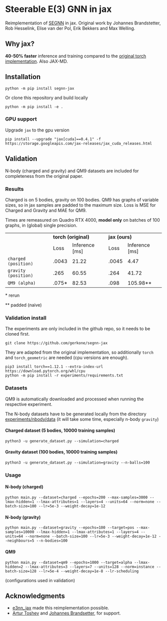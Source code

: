 # Steerable E(3) GNN in jax
Reimplementation of [SEGNN](https://arxiv.org/abs/2110.02905) in jax. Original work by Johannes Brandstetter, Rob Hesselink, Elise van der Pol, Erik Bekkers and Max Welling.

## Why jax?
**40-50% faster** inference and training compared to the [original torch implementation](https://github.com/RobDHess/Steerable-E3-GNN). Also JAX-MD.

## Installation
```
python -m pip install segnn-jax
```

Or clone this repository and build locally
```
python -m pip install -e .
```

### GPU support
Upgrade `jax` to the gpu version
```
pip install --upgrade "jax[cuda]==0.4.1" -f https://storage.googleapis.com/jax-releases/jax_cuda_releases.html
```

## Validation
N-body (charged and gravity) and QM9 datasets are included for completeness from the original paper.

### Results
Charged is on 5 bodies, gravity on 100 bodies. QM9 has graphs of variable sizes, so in jax samples are padded to the maximum size. Loss is MSE for Charged and Gravity and MAE for QM9.

Times are remeasured on Quadro RTX 4000, __model only__ on batches of 100 graphs, in (global) single precision.

<table>
  <tr>
    <td></td>
    <td colspan="2"><b>torch (original)</b></td>
    <td colspan="2"><b>jax (ours)</b></td>
  </tr>
  <tr>
    <td></td>
    <td>Loss</td>
    <td>Inference [ms]</td>
    <td>Loss</td>
    <td>Inference [ms]</td>
  </tr>
  <tr>
    <td> <code>charged (position)</code> </td>
    <td>.0043</td>
    <td>21.22</td>
    <td>.0045</td>
    <td>4.47</td>
  </tr>
  <tr>
    <td><code>gravity (position)</code> </td>
    <td>.265</td>
    <td>60.55</td>
    <td>.264</td>
    <td>41.72</td>
  </tr>
  <tr>
    <td> <code>QM9 (alpha)</code> </td>
    <td>.075*</td>
    <td>82.53</td>
    <td>.098</td>
    <td>105.98**</td>
  </tr>
</table>
* rerun

** padded (naive)

### Validation install

The experiments are only included in the github repo, so it needs to be cloned first.
```
git clone https://github.com/gerkone/segnn-jax
```

They are adapted from the original implementation, so additionally `torch` and `torch_geometric` are needed (cpu versions are enough).
```
pip3 install torch==1.12.1 --extra-index-url https://download.pytorch.org/whl/cpu
python -m pip install -r experiments/requirements.txt
```

### Datasets
QM9 is automatically downloaded and processed when running the respective experiment.

The N-body datasets have to be generated locally from the directory [experiments/nbody/data](experiments/nbody/data) (it will take some time, especially n-body `gravity`)
#### Charged dataset (5 bodies, 10000 training samples)
```
python3 -u generate_dataset.py --simulation=charged
```
#### Gravity dataset (100 bodies, 10000 training samples)
```
python3 -u generate_dataset.py --simulation=gravity --n-balls=100
```

### Usage
#### N-body (charged)
```
python main.py --dataset=charged --epochs=200 --max-samples=3000 --lmax-hidden=1 --lmax-attributes=1 --layers=4 --units=64 --norm=none --batch-size=100 --lr=5e-3 --weight-decay=1e-12
```

#### N-body (gravity)
```
python main.py --dataset=gravity --epochs=100 --target=pos --max-samples=10000 --lmax-hidden=1 --lmax-attributes=1 --layers=4 --units=64 --norm=none --batch-size=100 --lr=5e-3 --weight-decay=1e-12 --neighbours=5 --n-bodies=100
```

#### QM9
```
python main.py --dataset=qm9 --epochs=1000 --target=alpha --lmax-hidden=2 --lmax-attributes=3 --layers=7 --units=128 --norm=instance --batch-size=128 --lr=5e-4 --weight-decay=1e-8 --lr-scheduling
```

(configurations used in validation)


## Acknowledgments
- [e3nn_jax](https://github.com/e3nn/e3nn-jax) made this reimplementation possible.
- [Artur Toshev](https://github.com/arturtoshev) and [Johannes Brandsetter](https://github.com/brandstetter-johannes), for support.
